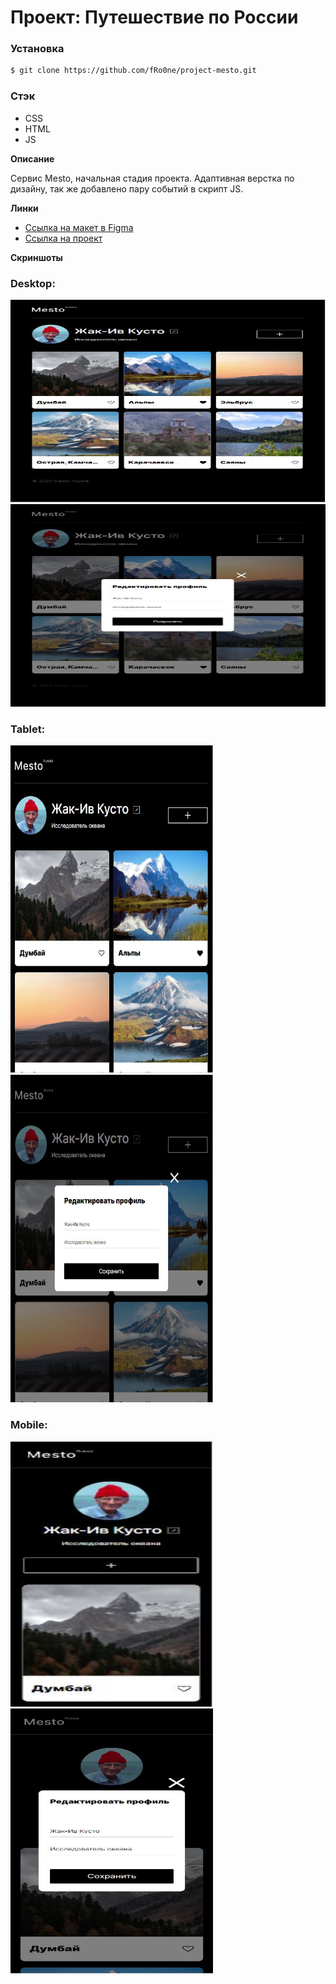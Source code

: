 # Проект: Путешествие по России

### Установка
``` bash
$ git clone https://github.com/fRo0ne/project-mesto.git
```

### Стэк
* CSS
* HTML
* JS

**Описание**

Сервис Mesto, начальная стадия проекта. Адаптивная верстка по дизайну, так же добавлено пару событий в скрипт JS.

**Линки**

* [Ссылка на макет в Figma](https://www.figma.com/file/2cn9N9jSkmxD84oJik7xL7/JavaScript.-Sprint-4?node-id=0%3A1)
* [Ссылка на проект](https://fro0ne.github.io/project-mesto/)

**Скриншоты**

### Desktop:

<img src="images/screenshots/1024.JPG" style="background-size: cover" width="524" height="324">
<img src="images/screenshots/1024-popup.JPG" style="background-size: cover" width="524" height="324">

### Tablet:

<img src="images/screenshots/table.jpg" style="background-size: cover" width="324" height="524">
<img src="images/screenshots/table-popup.jpg" style="background-size: cover" width="324" height="524">

### Mobile:

<img src="images/screenshots/320.JPG" width="324" style="background-size: cover" height="424">
<img src="images/screenshots/mobile-popup.JPG" style="background-size: cover" width="324" height="424">
